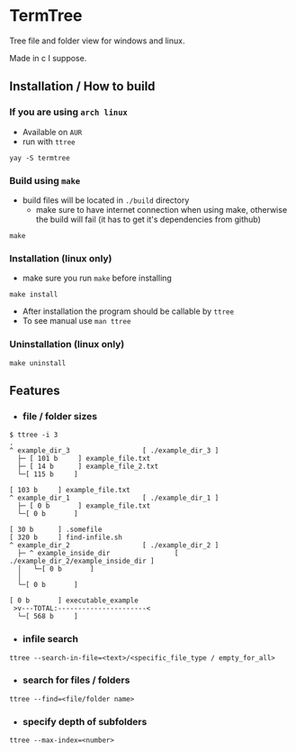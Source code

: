 # TermTree
Tree file and folder view for windows and linux.

Made in c I suppose. 

## Installation /  How to build 

### If you are using `arch linux`
- Available on `AUR`
- run with `ttree`
```
yay -S termtree
```

### Build using `make`
* build files will be located in `./build` directory
    - make sure to have internet connection when using make, otherwise the build will fail (it has to get it's dependencies from github)
```
make
```
### Installation (linux only)
- make sure you run `make` before installing
```
make install
```
- After installation the program should be callable by `ttree`
- To see manual use `man ttree`
### Uninstallation (linux only)
```
make uninstall
```


## Features
* ### file / folder sizes

<!-- ![Alt text](https://github.com/bendikMichal/termtree/blob/images/ttree01.PNG) -->
```
$ ttree -i 3
.
^ example_dir_3                  [ ./example_dir_3 ]
  ├─ [ 101 b     ] example_file.txt
  ├─ [ 14 b      ] example_file_2.txt
  └─[ 115 b     ]

[ 103 b     ] example_file.txt
^ example_dir_1                  [ ./example_dir_1 ]
  ├─ [ 0 b       ] example_file.txt
  └─[ 0 b       ]

[ 30 b      ] .somefile
[ 320 b     ] find-infile.sh
^ example_dir_2                  [ ./example_dir_2 ]
  ├─ ^ example_inside_dir                [ ./example_dir_2/example_inside_dir ]
  │   └─[ 0 b       ]
  │ 
  └─[ 0 b       ]

[ 0 b       ] executable_example
 >v---TOTAL:----------------------< 
  └─[ 568 b     ]

```


* ### infile search

```
ttree --search-in-file=<text>/<specific_file_type / empty_for_all>
```
<!-- ![Alt text](https://github.com/bendikMichal/termtree/blob/images/ttree04.PNG) -->


* ### search for files / folders

```
ttree --find=<file/folder name>
```
<!-- ![Alt text](https://github.com/bendikMichal/termtree/blob/images/ttree02.PNG) -->


* ### specify depth of subfolders

```
ttree --max-index=<number>
```
<!-- ![Alt text](https://github.com/bendikMichal/termtree/blob/images/ttree03.PNG) -->

